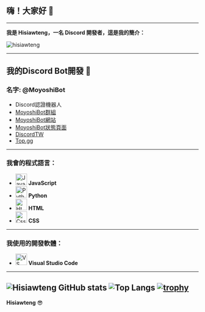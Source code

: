 ## 嗨！大家好 👋  
---
**我是 **Hisiawteng**，一名 Discord 開發者，這是我的簡介：**
<p> <img src="https://komarev.com/ghpvc/?username=hisiawteng&label=Profile%20views&color=0e75b6&style=flat" alt="hisiawteng" /> </p>

---
## 我的Discord Bot開發 🚀
### 名字: @MoyoshiBot
- Discord認證機器人
- [MoyoshiBot群組](https://dsc.gg/moyoshibot)
- [MoyoshiBot網站](https://moyoshibot.us.to)
- [MoyoshiBot狀態頁面](https://status.moyoshibot.us.to/en)
- [DiscordTW](https://discordservers.tw/bots/1230504709065015368)
- [Top.gg](https://top.gg/bot/1230504709065015368)
---
### 我會的程式語言：
- <img src="https://cdn.jsdelivr.net/gh/devicons/devicon/icons/javascript/javascript-original.svg" height="30" alt="JavaScript" /> **JavaScript**  
- <img src="https://cdn.jsdelivr.net/gh/devicons/devicon/icons/python/python-original.svg" height="30" alt="Python" /> **Python**  
- <img src="https://cdn.jsdelivr.net/gh/devicons/devicon@latest/icons/html5/html5-original-wordmark.svg" height="30" alt="Html"/> **HTML**  
- <img src="https://cdn.jsdelivr.net/gh/devicons/devicon@latest/icons/css3/css3-original-wordmark.svg" height="30" alt="Css"/> **CSS**  
---
### **我使用的開發軟體：**
- <img src="https://cdn.jsdelivr.net/gh/devicons/devicon/icons/vscode/vscode-original.svg" height="30" alt="VS Code" /> **Visual Studio Code**  
---
![Hisiawteng GitHub stats](https://github-readme-stats.vercel.app/api?username=hisiawteng&show_icons=true&theme=radical)
![Top Langs](https://github-readme-stats.vercel.app/api/top-langs/?username=hisiawteng&layout=compact)
[![trophy](https://github-profile-trophy.vercel.app/?username=hisiawteng&theme=onestar)](https://github.com/ryo-ma/github-profile-trophy)
---

**Hisiawteng** 😎

